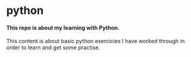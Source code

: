 # python

#### This repo is about my learning with Python. 

This content is about basic python exercicies I have worked through in order to learn and get some practise. 


